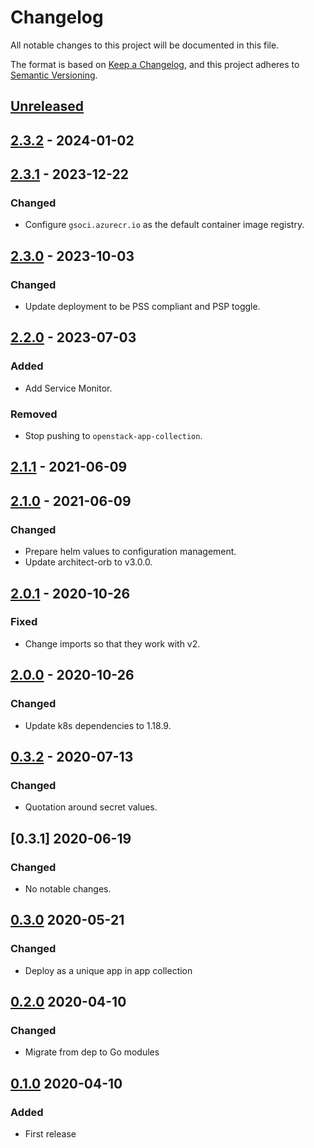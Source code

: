 # Changelog

All notable changes to this project will be documented in this file.

The format is based on [Keep a Changelog](https://keepachangelog.com/en/1.0.0/),
and this project adheres to [Semantic Versioning](https://semver.org/spec/v2.0.0.html).

## [Unreleased]

## [2.3.2] - 2024-01-02

## [2.3.1] - 2023-12-22

### Changed

- Configure `gsoci.azurecr.io` as the default container image registry.

## [2.3.0] - 2023-10-03

### Changed

- Update deployment to be PSS compliant and PSP toggle.

## [2.2.0] - 2023-07-03

### Added

- Add Service Monitor.

### Removed

- Stop pushing to `openstack-app-collection`.

## [2.1.1] - 2021-06-09

## [2.1.0] - 2021-06-09

### Changed

- Prepare helm values to configuration management.
- Update architect-orb to v3.0.0.

## [2.0.1] - 2020-10-26

### Fixed

- Change imports so that they work with v2.

## [2.0.0] - 2020-10-26

### Changed

- Update k8s dependencies to 1.18.9.

## [0.3.2] - 2020-07-13

### Changed

- Quotation around secret values.

## [0.3.1] 2020-06-19

### Changed

- No notable changes.

## [0.3.0] 2020-05-21

### Changed

- Deploy as a unique app in app collection

## [0.2.0] 2020-04-10

### Changed

- Migrate from dep to Go modules

## [0.1.0] 2020-04-10

### Added

- First release



[Unreleased]: https://github.com/giantswarm/credentiald/compare/v2.3.2...HEAD
[2.3.2]: https://github.com/giantswarm/credentiald/compare/v2.3.1...v2.3.2
[2.3.1]: https://github.com/giantswarm/credentiald/compare/v2.3.0...v2.3.1
[2.3.0]: https://github.com/giantswarm/giantswarm/compare/v2.2.0...v2.3.0
[2.2.0]: https://github.com/giantswarm/giantswarm/compare/v2.1.1...v2.2.0
[2.1.1]: https://github.com/giantswarm/credentiald/compare/v2.1.0...v2.1.1
[2.1.0]: https://github.com/giantswarm/credentiald/compare/v2.17.0...v2.1.0
[2.17.0]: https://github.com/giantswarm/credentiald/compare/v2.0.1...v2.17.0
[2.0.1]: https://github.com/giantswarm/credentiald/compare/v2.0.0...v2.0.1
[2.0.0]: https://github.com/giantswarm/credentiald/compare/v0.3.2...v2.0.0
[0.3.2]: https://github.com/giantswarm/credentiald/compare/v0.3.1...v0.3.2
[0.3.0]: https://github.com/giantswarm/credentiald/compare/v0.3.0...v0.3.1
[0.3.0]: https://github.com/giantswarm/credentiald/compare/v0.2.0...v0.3.0
[0.2.0]: https://github.com/giantswarm/credentiald/compare/v0.1.0...v0.2.0
[0.1.0]: https://github.com/giantswarm/credentiald/releases/tag/v0.1.0
